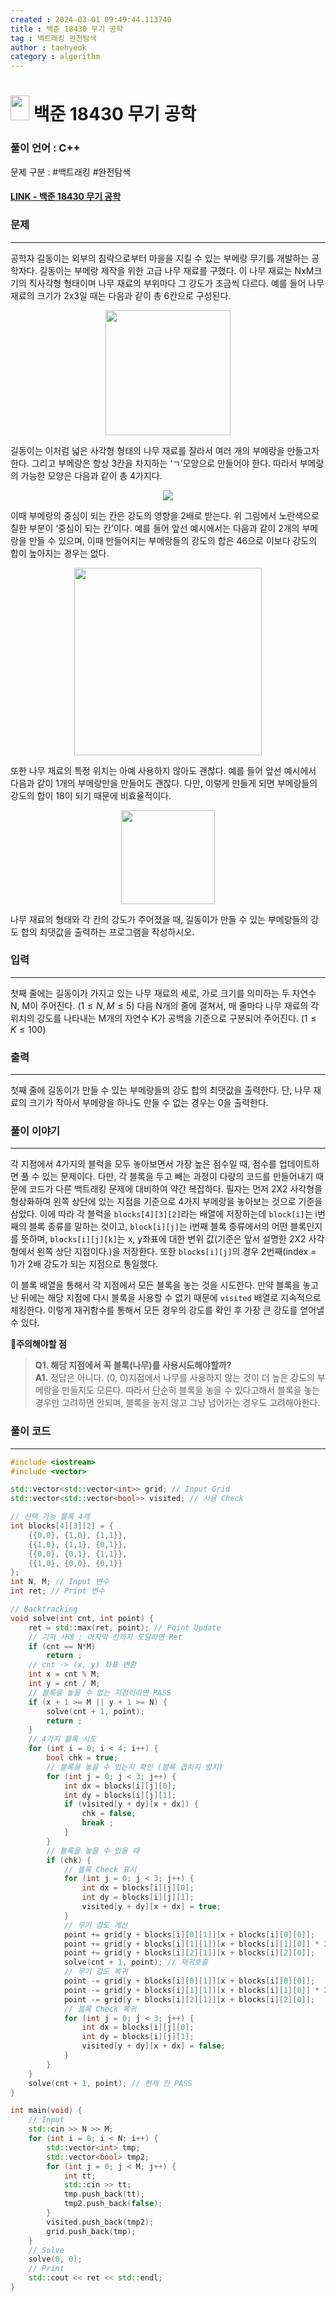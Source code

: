 ```yaml
---
created : 2024-03-01 09:49:44.113740
title : 백준 18430 무기 공학
tag : 백트래킹 완전탐색 
author : taehyeok
category : algorithm
---
```

# <img src="https://d2gd6pc034wcta.cloudfront.net/tier/12.svg" width="30" height="40"> 백준 18430 무기 공학

### 풀이 언어 : C++

문제 구분 : #백트래킹 #완전탐색 
#### [LINK - 백준 18430 무기 공학](https://www.acmicpc.net/problem/18430)

### 문제

<hr>


공학자 길동이는 외부의 침략으로부터 마을을 지킬 수 있는 부메랑 무기를 개발하는 공학자다. 길동이는 부메랑 제작을 위한 고급 나무 재료를 구했다. 이 나무 재료는 NxM크기의 직사각형 형태이며 나무 재료의 부위마다 그 강도가 조금씩 다르다. 예를 들어 나무 재료의 크기가 2x3일 때는 다음과 같이 총 6칸으로 구성된다.

<center><img src="./images/18430-1.png" width="200"></center>

길동이는 이처럼 넓은 사각형 형태의 나무 재료를 잘라서 여러 개의 부메랑을 만들고자 한다. 그리고 부메랑은 항상 3칸을 차지하는 ‘ㄱ’모양으로 만들어야 한다. 따라서 부메랑의 가능한 모양은 다음과 같이 총 4가지다.

<center><img src="./images/18430-2.png"></center>

이때 부메랑의 중심이 되는 칸은 강도의 영향을 2배로 받는다. 위 그림에서 노란색으로 칠한 부분이 ‘중심이 되는 칸’이다. 예를 들어 앞선 예시에서는 다음과 같이 2개의 부메랑을 만들 수 있으며, 이때 만들어지는 부메랑들의 강도의 합은 46으로 이보다 강도의 합이 높아지는 경우는 없다.

<center><img src="./images/18430-3.png" width="300"></center>

또한 나무 재료의 특정 위치는 아예 사용하지 않아도 괜찮다. 예를 들어 앞선 예시에서 다음과 같이 1개의 부메랑만을 만들어도 괜찮다. 다만, 이렇게 만들게 되면 부메랑들의 강도의 합이 18이 되기 때문에 비효율적이다.


<center><img src="./images/18430-4.png" width="150"></center>

나무 재료의 형태와 각 칸의 강도가 주어졌을 때, 길동이가 만들 수 있는 부메랑들의 강도 합의 최댓값을 출력하는 프로그램을 작성하시오.
### 입력

<hr>


첫째 줄에는 길동이가 가지고 있는 나무 재료의 세로, 가로 크기를 의미하는 두 자연수 N, M이 주어진다. $(1 ≤ N, M ≤ 5)$ 다음 N개의 줄에 걸쳐서, 매 줄마다 나무 재료의 각 위치의 강도를 나타내는 M개의 자연수 K가 공백을 기준으로 구분되어 주어진다. $(1 ≤ K ≤ 100)$
### 출력

<hr>


첫째 줄에 길동이가 만들 수 있는 부메랑들의 강도 합의 최댓값을 출력한다. 단, 나무 재료의 크기가 작아서 부메랑을 하나도 만들 수 없는 경우는 0을 출력한다.
### 풀이 이야기

<hr>


각 지점에서 4가지의 블럭을 모두 놓아보면서 가장 높은 점수일 때, 점수를 업데이트하면 풀 수 있는 문제이다. 다만, 각 블록을 두고 빼는 과정이 다량의 코드를 만들어내기 때문에 코드가 다른 백트래킹 문제에 대비하여 약간 복잡하다. 필자는 먼저 2X2 사각형을 형상화하여 왼쪽 상단에 있는 지점을 기준으로 4가지 부메랑을 놓아보는 것으로 기준을 삼았다. 이에 따라 각 블럭을 `blocks[4][3][2]`라는 배열에 저장하는데 `block[i]`는 i번째의 블록 종류를 말하는 것이고, `block[i][j]`는 i번째 블록 종류에서의 어떤 블록인지를 뜻하며, `blocks[i][j][k]`는 x, y좌표에 대한 변위 값(기준은 앞서 설명한 2X2 사각형에서 왼쪽 상단 지점이다.)을 저장한다. 또한 `blocks[i][j]`의 경우 2번째(index = 1)가 2배 강도가 되는 지점으로 통일했다.

이 블록 배열을 통해서 각 지점에서 모든 블록을 놓는 것을 시도한다. 만약 블록을 놓고 난 뒤에는 해당 지점에 다시 블록을 사용할 수 없기 때문에 `visited` 배열로 지속적으로 체킹한다. 이렇게 재귀함수를 통해서 모든 경우의 강도를 확인 후 가장 큰 강도를 얻어낼 수 있다.

**🚨주의해야할 점**
>**Q1. 해당 지점에서 꼭 블록(나무)를 사용시도해야할까?**  
>**A1.** 정답은 아니다. (0, 0)지점에서 나무를 사용하지 않는 것이 더 높은 강도의 부메랑을 만들지도 모른다. 따라서 단순히 블록을 놓을 수 있다고해서 블록을 놓는 경우만 고려하면 안되며, 블록을 놓지 않고 그냥 넘어가는 경우도 고려해야한다.
### 풀이 코드

<hr>


``` c++
#include <iostream>
#include <vector>

std::vector<std::vector<int>> grid; // Input Grid
std::vector<std::vector<bool>> visited; // 사용 Check

// 선택 가능 블록 4개
int blocks[4][3][2] = {
	{{0,0}, {1,0}, {1,1}},
	{{1,0}, {1,1}, {0,1}},
	{{0,0}, {0,1}, {1,1}},
	{{1,0}, {0,0}, {0,1}}
};
int N, M; // Input 변수
int ret; // Print 변수

// Backtracking
void solve(int cnt, int point) {
	ret = std::max(ret, point); // Point Update
	// 기저 사례 : 마지막 칸까지 도달하면 Ret
	if (cnt == N*M)
		return ;
	// cnt -> (x, y) 좌표 변환
	int x = cnt % M;
	int y = cnt / M;
	// 블록을 놓을 수 없는 지점이라면 PASS
	if (x + 1 >= M || y + 1 >= N) {
		solve(cnt + 1, point);
		return ;
	}
	// 4가지 블록 시도
	for (int i = 0; i < 4; i++) {
		bool chk = true;
		// 블록을 놓을 수 있는지 확인 (블록 겹치지 방지)
		for (int j = 0; j < 3; j++) {
			int dx = blocks[i][j][0];
			int dy = blocks[i][j][1];
			if (visited[y + dy][x + dx]) {
				chk = false;
				break ;
			}
		}
		// 블록을 놓을 수 있을 때
		if (chk) {
			// 블록 Check 표시
			for (int j = 0; j < 3; j++) {
				int dx = blocks[i][j][0];
				int dy = blocks[i][j][1];
				visited[y + dy][x + dx] = true;
			}
			// 무기 강도 계산
			point += grid[y + blocks[i][0][1]][x + blocks[i][0][0]];
			point += grid[y + blocks[i][1][1]][x + blocks[i][1][0]] * 2;
			point += grid[y + blocks[i][2][1]][x + blocks[i][2][0]];
			solve(cnt + 1, point); // 재귀호출
			// 무기 강도 복귀
			point -= grid[y + blocks[i][0][1]][x + blocks[i][0][0]];
			point -= grid[y + blocks[i][1][1]][x + blocks[i][1][0]] * 2;
			point -= grid[y + blocks[i][2][1]][x + blocks[i][2][0]];
			// 블록 Check 복귀
			for (int j = 0; j < 3; j++) {
				int dx = blocks[i][j][0];
				int dy = blocks[i][j][1];
				visited[y + dy][x + dx] = false;
			}
		}
	}
	solve(cnt + 1, point); // 현재 칸 PASS
} 

int main(void) {
	// Input
	std::cin >> N >> M;
	for (int i = 0; i < N; i++) {
		std::vector<int> tmp;
		std::vector<bool> tmp2;
		for (int j = 0; j < M; j++) {
			int tt;
			std::cin >> tt;
			tmp.push_back(tt);
			tmp2.push_back(false);
		}
		visited.push_back(tmp2);
		grid.push_back(tmp);
	}
	// Solve
	solve(0, 0);
	// Print
	std::cout << ret << std::endl;
}
```


